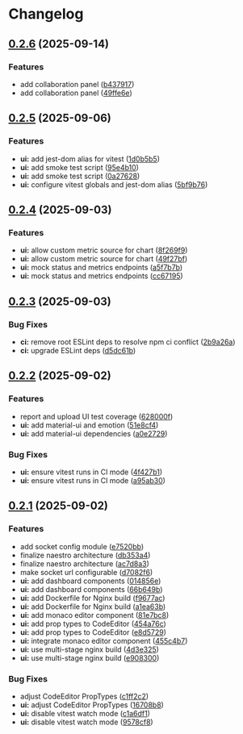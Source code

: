 # Changelog

## [0.2.6](https://github.com/cputer/naestro/compare/v0.2.5...v0.2.6) (2025-09-14)


### Features

* add collaboration panel ([b437917](https://github.com/cputer/naestro/commit/b437917496d9fd6908ec9104f0f1fa4346881d16))
* add collaboration panel ([49ffe6e](https://github.com/cputer/naestro/commit/49ffe6ef66c1138385738b057a8984d5ceb869c6))

## [0.2.5](https://github.com/cputer/naestro/compare/v0.2.4...v0.2.5) (2025-09-06)

### Features

* **ui:** add jest-dom alias for vitest ([1d0b5b5](https://github.com/cputer/naestro/commit/1d0b5b5ab69f7b2ad9b87cca7cefa654fe33181c))
* **ui:** add smoke test script ([95e4b10](https://github.com/cputer/naestro/commit/95e4b108892eabe7ba1dce23928b4846f20ad267))
* **ui:** add smoke test script ([0a27628](https://github.com/cputer/naestro/commit/0a27628f485e2bcd5d8d075300c7df4a95829be3))
* **ui:** configure vitest globals and jest-dom alias ([5bf9b76](https://github.com/cputer/naestro/commit/5bf9b76b0edc3f31d7c0f0f212e498f69e49e869))

## [0.2.4](https://github.com/cputer/naestro/compare/v0.2.3...v0.2.4) (2025-09-03)

### Features

* **ui:** allow custom metric source for chart ([8f269f9](https://github.com/cputer/naestro/commit/8f269f9782fe6ddedff375c22e7961d26e46ffd8))
* **ui:** allow custom metric source for chart ([49f27bf](https://github.com/cputer/naestro/commit/49f27bfac4169c6d11a407917811f0aba70b6111))
* **ui:** mock status and metrics endpoints ([a5f7b7b](https://github.com/cputer/naestro/commit/a5f7b7ba67f5725965f3c12dfddf230e93cab48e))
* **ui:** mock status and metrics endpoints ([cc67195](https://github.com/cputer/naestro/commit/cc67195e7454c653018dcfa0e19eaa8b9ae6a47c))

## [0.2.3](https://github.com/cputer/naestro/compare/v0.2.2...v0.2.3) (2025-09-03)

### Bug Fixes

* **ci:** remove root ESLint deps to resolve npm ci conflict ([2b9a26a](https://github.com/cputer/naestro/commit/2b9a26aedb2755e6a425dad019a42515874cb750))
* **ci:** upgrade ESLint deps ([d5dc61b](https://github.com/cputer/naestro/commit/d5dc61bc071f56c64117329dcd7a4dc8461a5dc2))

## [0.2.2](https://github.com/cputer/naestro/compare/v0.2.1...v0.2.2) (2025-09-02)

### Features

* report and upload UI test coverage ([628000f](https://github.com/cputer/naestro/commit/628000f306c25b46c631a839ab5a97178bf2ef27))
* **ui:** add material-ui and emotion ([51e8cf4](https://github.com/cputer/naestro/commit/51e8cf4d9418f5c6bfcdb6ae30b8018379161ed1))
* **ui:** add material-ui dependencies ([a0e2729](https://github.com/cputer/naestro/commit/a0e27291326c236aa4ce051892cc6f3837bd7dc6))

### Bug Fixes

* **ui:** ensure vitest runs in CI mode ([4f427b1](https://github.com/cputer/naestro/commit/4f427b1862cb08f67a9a6563b9eab00f5b9da3c1))
* **ui:** ensure vitest runs in CI mode ([a95ab30](https://github.com/cputer/naestro/commit/a95ab30a03f757fe855ca1a0298fad01aea04b84))

## [0.2.1](https://github.com/cputer/naestro/compare/v0.2.0...v0.2.1) (2025-09-02)

### Features

* add socket config module ([e7520bb](https://github.com/cputer/naestro/commit/e7520bbf5fd2d198df4b5a979c212eb08b3c068c))
* finalize naestro architecture ([db353a4](https://github.com/cputer/naestro/commit/db353a4bb792cf072d7c1f7396e6396d3a260425))
* finalize naestro architecture ([ac7d8a3](https://github.com/cputer/naestro/commit/ac7d8a3e873b82a51610afb6f5ce87b1999db6cc))
* make socket url configurable ([d7082f6](https://github.com/cputer/naestro/commit/d7082f6284aac2ef8d212da935288006ca75ca9b))
* **ui:** add dashboard components ([014856e](https://github.com/cputer/naestro/commit/014856e1ae46bec49446f96f63fe90698c520e9a))
* **ui:** add dashboard components ([66b649b](https://github.com/cputer/naestro/commit/66b649ba4431ee11014b14bf149af13790048c55))
* **ui:** add Dockerfile for Nginx build ([f9677ac](https://github.com/cputer/naestro/commit/f9677acd216c260a9c6708fc10a4681845277d3e))
* **ui:** add Dockerfile for Nginx build ([a1ea63b](https://github.com/cputer/naestro/commit/a1ea63b6662df8d6b08e3f25256aa47105d88d8d))
* **ui:** add monaco editor component ([81e7bc8](https://github.com/cputer/naestro/commit/81e7bc853c01975c98ce4cbecb91ab6a3422c80d))
* **ui:** add prop types to CodeEditor ([454a76c](https://github.com/cputer/naestro/commit/454a76c207c7434fbe1581aeedb91abc2045e8bb))
* **ui:** add prop types to CodeEditor ([e8d5729](https://github.com/cputer/naestro/commit/e8d5729415789b20daefc07955b7e96b3bc9550a))
* **ui:** integrate monaco editor component ([455c4b7](https://github.com/cputer/naestro/commit/455c4b7dd8127596c3a15ba937ab0a17c84528c6))
* **ui:** use multi-stage nginx build ([4d3e325](https://github.com/cputer/naestro/commit/4d3e325725d80a9f174d3f68480691b4fa9ed553))
* **ui:** use multi-stage nginx build ([e908300](https://github.com/cputer/naestro/commit/e908300ae668387fc886ebc8035553582aa89d4e))

### Bug Fixes

* adjust CodeEditor PropTypes ([c1ff2c2](https://github.com/cputer/naestro/commit/c1ff2c211c1c03dfc22e6ff25dc16c5cc8795ca1))
* **ui:** adjust CodeEditor PropTypes ([16708b8](https://github.com/cputer/naestro/commit/16708b83966907a8e71969b3deec2e912b8d12ab))
* **ui:** disable vitest watch mode ([c1a6df1](https://github.com/cputer/naestro/commit/c1a6df1f4a7be0c1457003871a44a846aa7c2e4f))
* **ui:** disable vitest watch mode ([9578cf8](https://github.com/cputer/naestro/commit/9578cf8f7399ffb044d93414b15b389d7bde768b))
